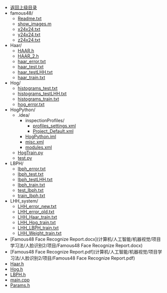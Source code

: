 - [返回上级目录](../)
- famous48/
    - [Readme.txt](计算机/人工智能/机器视觉/项目学习法/人脸识别2/项目/famous48/Readme.txt)
    - [show_images.m](计算机/人工智能/机器视觉/项目学习法/人脸识别2/项目/famous48/show_images.m)
    - [x24x24.txt](计算机/人工智能/机器视觉/项目学习法/人脸识别2/项目/famous48/x24x24.txt)
    - [y24x24.txt](计算机/人工智能/机器视觉/项目学习法/人脸识别2/项目/famous48/y24x24.txt)
    - [z24x24.txt](计算机/人工智能/机器视觉/项目学习法/人脸识别2/项目/famous48/z24x24.txt)
- Haar/
    - [HAAR.h](计算机/人工智能/机器视觉/项目学习法/人脸识别2/项目/Haar/HAAR.h)
    - [HAAR_2.h](计算机/人工智能/机器视觉/项目学习法/人脸识别2/项目/Haar/HAAR_2.h)
    - [haar_error.txt](计算机/人工智能/机器视觉/项目学习法/人脸识别2/项目/Haar/haar_error.txt)
    - [haar_test.txt](计算机/人工智能/机器视觉/项目学习法/人脸识别2/项目/Haar/haar_test.txt)
    - [haar_testLHH.txt](计算机/人工智能/机器视觉/项目学习法/人脸识别2/项目/Haar/haar_testLHH.txt)
    - [haar_train.txt](计算机/人工智能/机器视觉/项目学习法/人脸识别2/项目/Haar/haar_train.txt)
- Hog/
    - [histograms_test.txt](计算机/人工智能/机器视觉/项目学习法/人脸识别2/项目/Hog/histograms_test.txt)
    - [histograms_testLHH.txt](计算机/人工智能/机器视觉/项目学习法/人脸识别2/项目/Hog/histograms_testLHH.txt)
    - [histograms_train.txt](计算机/人工智能/机器视觉/项目学习法/人脸识别2/项目/Hog/histograms_train.txt)
    - [hog_error.txt](计算机/人工智能/机器视觉/项目学习法/人脸识别2/项目/Hog/hog_error.txt)
- HogPython/
    - .idea/
        - inspectionProfiles/
            - [profiles_settings.xml](计算机/人工智能/机器视觉/项目学习法/人脸识别2/项目/HogPython/.idea/inspectionProfiles/profiles_settings.xml)
            - [Project_Default.xml](计算机/人工智能/机器视觉/项目学习法/人脸识别2/项目/HogPython/.idea/inspectionProfiles/Project_Default.xml)
        - [HogPython.iml](计算机/人工智能/机器视觉/项目学习法/人脸识别2/项目/HogPython/.idea/HogPython.iml)
        - [misc.xml](计算机/人工智能/机器视觉/项目学习法/人脸识别2/项目/HogPython/.idea/misc.xml)
        - [modules.xml](计算机/人工智能/机器视觉/项目学习法/人脸识别2/项目/HogPython/.idea/modules.xml)
    - [HogTrain.py](计算机/人工智能/机器视觉/项目学习法/人脸识别2/项目/HogPython/HogTrain.py)
    - [test.py](计算机/人工智能/机器视觉/项目学习法/人脸识别2/项目/HogPython/test.py)
- LBPH/
    - [lbph_error.txt](计算机/人工智能/机器视觉/项目学习法/人脸识别2/项目/LBPH/lbph_error.txt)
    - [lbph_test.txt](计算机/人工智能/机器视觉/项目学习法/人脸识别2/项目/LBPH/lbph_test.txt)
    - [lbph_testLHH.txt](计算机/人工智能/机器视觉/项目学习法/人脸识别2/项目/LBPH/lbph_testLHH.txt)
    - [lbph_train.txt](计算机/人工智能/机器视觉/项目学习法/人脸识别2/项目/LBPH/lbph_train.txt)
    - [test_lbph.txt](计算机/人工智能/机器视觉/项目学习法/人脸识别2/项目/LBPH/test_lbph.txt)
    - [train_lbph.txt](计算机/人工智能/机器视觉/项目学习法/人脸识别2/项目/LBPH/train_lbph.txt)
- LHH_system/
    - [LHH_error_new.txt](计算机/人工智能/机器视觉/项目学习法/人脸识别2/项目/LHH_system/LHH_error_new.txt)
    - [LHH_error_old.txt](计算机/人工智能/机器视觉/项目学习法/人脸识别2/项目/LHH_system/LHH_error_old.txt)
    - [LHH_Haar_train.txt](计算机/人工智能/机器视觉/项目学习法/人脸识别2/项目/LHH_system/LHH_Haar_train.txt)
    - [LHH_Hog_train.txt](计算机/人工智能/机器视觉/项目学习法/人脸识别2/项目/LHH_system/LHH_Hog_train.txt)
    - [LHH_LBPH_train.txt](计算机/人工智能/机器视觉/项目学习法/人脸识别2/项目/LHH_system/LHH_LBPH_train.txt)
    - [LHH_Weight_train.txt](计算机/人工智能/机器视觉/项目学习法/人脸识别2/项目/LHH_system/LHH_Weight_train.txt)
- [Famous48 Face Recognize Report.docx](计算机/人工智能/机器视觉/项目学习法/人脸识别2/项目/Famous48 Face Recognize Report.docx)
- [Famous48 Face Recognize Report.pdf](计算机/人工智能/机器视觉/项目学习法/人脸识别2/项目/Famous48 Face Recognize Report.pdf)
- [Haar.h](计算机/人工智能/机器视觉/项目学习法/人脸识别2/项目/Haar.h)
- [Hog.h](计算机/人工智能/机器视觉/项目学习法/人脸识别2/项目/Hog.h)
- [LBPH.h](计算机/人工智能/机器视觉/项目学习法/人脸识别2/项目/LBPH.h)
- [main.cpp](计算机/人工智能/机器视觉/项目学习法/人脸识别2/项目/main.cpp)
- [Params.h](计算机/人工智能/机器视觉/项目学习法/人脸识别2/项目/Params.h)